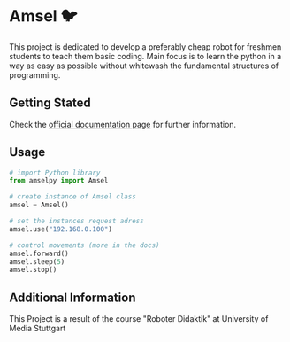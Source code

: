 # Amsel :bird:
This project is dedicated to develop a preferably cheap robot for freshmen students to teach them basic coding. Main focus is to learn the python in a way as easy as possible without whitewash the fundamental structures of programming.

## Getting Stated
Check the [official documentation page](https://moritzgvt.github.io/amsel/) for further information.

## Usage
``` python
# import Python library
from amselpy import Amsel

# create instance of Amsel class
amsel = Amsel()

# set the instances request adress
amsel.use("192.168.0.100")

# control movements (more in the docs)
amsel.forward()
amsel.sleep(5)
amsel.stop()
```

## Additional Information
This Project is a result of the course "Roboter Didaktik" at University of Media Stuttgart

